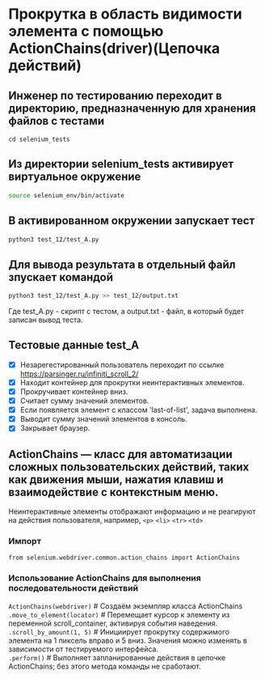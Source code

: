 # Прокрутка в область видимости элемента с помощью ActionChains(driver)(Цепочка действий)

## Инженер по тестированию переходит в директорию, предназначенную для хранения файлов с тестами
```
cd selenium_tests
```
## Из директории selenium_tests активирует виртуальное окружение
```sh
source selenium_env/bin/activate
```
## В активированном окружении запускает тест 
```sh
python3 test_12/test_A.py
```
## Для вывода результата в отдельный файл зпускает командой 
```sh
python3 test_12/test_A.py >> test_12/output.txt
```
Где test_A.py -  скрипт с тестом, а output.txt - файл, в который будет записан вывод теста.

## Тестовые данные test_A
- [x] Незарегестированный пользователь переходит по ссылке https://parsinger.ru/infiniti_scroll_2/
- [x] Находит контейнер для прокрутки неинтерактивных элементов.
- [x] Прокручивает контейнер вниз.
- [x] Считает сумму значений элементов.
- [x] Если появляется элемент с классом 'last-of-list', задача выполнена.
- [x] Выводит сумму значений элементов в консоль.
- [x] Закрывает браузер.

## ActionChains — класс для автоматизации сложных пользовательских действий, таких как движения мыши, нажатия клавиш и взаимодействие с контекстным меню.
Неинтерактивные элементы отображают информацию и не реагируют на действия пользователя, например, ```<p>``` ```<li>``` ```<tr>``` ```<td>```

### Импорт 
```from selenium.webdriver.common.action_chains import ActionChains```

### Использование ActionChains для выполнения последовательности действий
```ActionChains(webdriver)``` # Создаём экземпляр класса ActionChains\
```.move_to_element(locator)``` # Перемещает курсор к элементу из переменной scroll_container, активируя события наведения.\
```.scroll_by_amount(1, 5)``` # Инициирует прокрутку содержимого элемента на 1 пиксель вправо и 5 вниз. Значения можно изменять в зависимости от тестируемого интерфейса.\
```.perform()``` # Выполняет запланированные действия в цепочке ActionChains; без этого метода команды не сработают.
